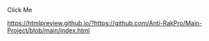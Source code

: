 Click Me

https://htmlpreview.github.io/?https://github.com/Anti-RakPro/Main-Project/blob/main/index.html
